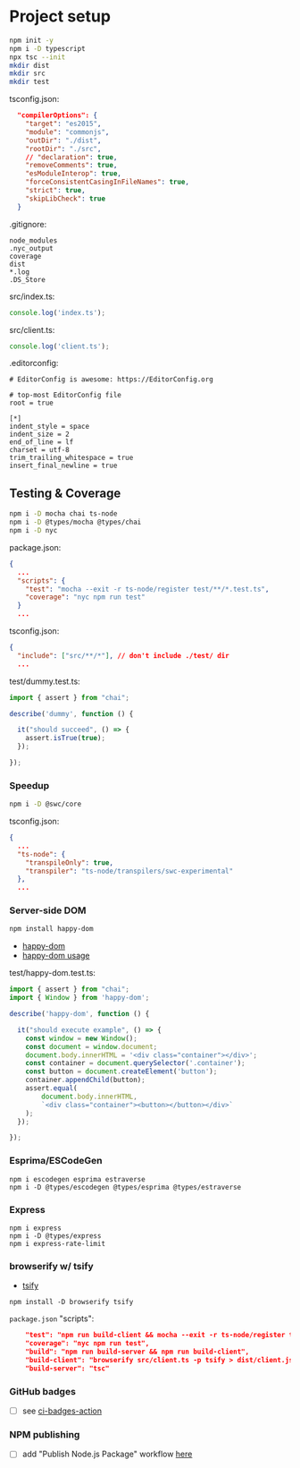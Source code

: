 # Project setup

```bash
npm init -y
npm i -D typescript
npx tsc --init
mkdir dist
mkdir src
mkdir test
```

tsconfig.json:

```json
  "compilerOptions": {
    "target": "es2015",
    "module": "commonjs",
    "outDir": "./dist",
    "rootDir": "./src",
    // "declaration": true,
    "removeComments": true,
    "esModuleInterop": true,
    "forceConsistentCasingInFileNames": true,
    "strict": true,
    "skipLibCheck": true
  }
```

.gitignore:

```
node_modules
.nyc_output
coverage
dist
*.log
.DS_Store
```

src/index.ts:

```typescript
console.log('index.ts');
```

src/client.ts:

```typescript
console.log('client.ts');
```

.editorconfig:

```
# EditorConfig is awesome: https://EditorConfig.org

# top-most EditorConfig file
root = true

[*]
indent_style = space
indent_size = 2
end_of_line = lf
charset = utf-8
trim_trailing_whitespace = true
insert_final_newline = true
```

## Testing & Coverage

```bash
npm i -D mocha chai ts-node
npm i -D @types/mocha @types/chai
npm i -D nyc
```

package.json:

```json
{
  ...
  "scripts": {
    "test": "mocha --exit -r ts-node/register test/**/*.test.ts",
    "coverage": "nyc npm run test"
  }
  ...
```

tsconfig.json:

```json
{
  "include": ["src/**/*"], // don't include ./test/ dir
  ...
```

test/dummy.test.ts:

```typescript
import { assert } from "chai";

describe('dummy', function () {

  it("should succeed", () => {
    assert.isTrue(true);
  });

});
```

### Speedup

```bash
npm i -D @swc/core
```

tsconfig.json:

```json
{
  ...
  "ts-node": {
    "transpileOnly": true,
    "transpiler": "ts-node/transpilers/swc-experimental"
  },
  ...
```

### Server-side DOM

```bash
npm install happy-dom
```

- [happy-dom](https://github.com/capricorn86/happy-dom)
- [happy-dom usage](https://github.com/capricorn86/happy-dom/tree/master/packages/happy-dom#usage)

test/happy-dom.test.ts:

```typescript
import { assert } from "chai";
import { Window } from 'happy-dom';

describe('happy-dom', function () {

  it("should execute example", () => {
    const window = new Window();
    const document = window.document;
    document.body.innerHTML = '<div class="container"></div>';
    const container = document.querySelector('.container');
    const button = document.createElement('button');
    container.appendChild(button);
    assert.equal(
        document.body.innerHTML,
        `<div class="container"><button></button></div>`
    );
  });

});
```

### Esprima/ESCodeGen

```
npm i escodegen esprima estraverse
npm i -D @types/escodegen @types/esprima @types/estraverse
```

### Express

```
npm i express
npm i -D @types/express
npm i express-rate-limit
```

### browserify w/ tsify

- [tsify](https://github.com/TypeStrong/tsify)

```
npm install -D browserify tsify
```

`package.json` "scripts":

```json
    "test": "npm run build-client && mocha --exit -r ts-node/register test/**/*.test.ts",
    "coverage": "nyc npm run test",
    "build": "npm run build-server && npm run build-client",
    "build-client": "browserify src/client.ts -p tsify > dist/client.js",
    "build-server": "tsc"
```

### GitHub badges

- [ ] see [ci-badges-action](https://github.com/GaelGirodon/ci-badges-action)

### NPM publishing

- [ ] add "Publish Node.js Package" workflow [here](https://github.com/fcapolini/trillo/actions/new)
